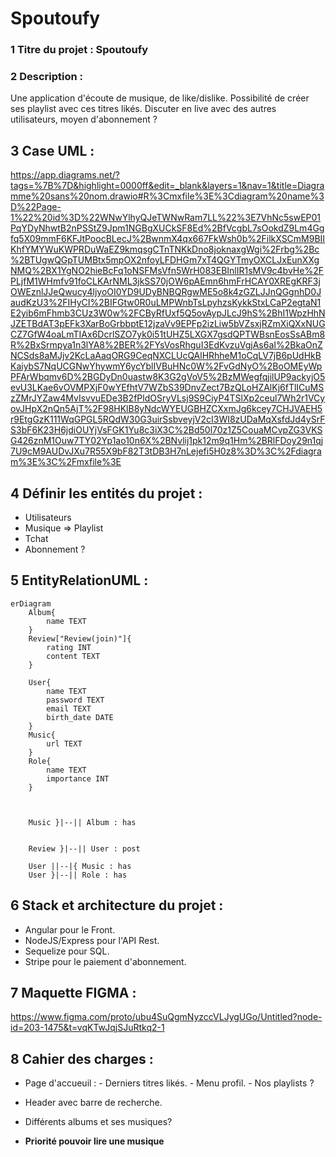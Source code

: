 # Spoutoufy

### 1 Titre du projet : Spoutoufy

### 2 Description :

Une application d'écoute de musique, de like/dislike. Possibilité de créer ses playlist avec ces titres likés. 
Discuter en live avec des autres utilisateurs, moyen d'abonnement ?

## 3 Case UML : 

https://app.diagrams.net/?tags=%7B%7D&highlight=0000ff&edit=_blank&layers=1&nav=1&title=Diagramme%20sans%20nom.drawio#R%3Cmxfile%3E%3Cdiagram%20name%3D%22Page-1%22%20id%3D%22WNwYlhyQJeTWNwRam7LL%22%3E7VhNc5swEP01PqYDyNhwtB2nPSStZ9Jpm1NGBgXUCkSF8Ed%2BfVcgbL7sOokdZ9Lm4Ggfq5X09mmF6KFJtPoocBLecJ%2BwnmX4qx667FkWsh0b%2FilkXSCmM9BIIKhfYMYWuKWPRDuWaEZ9kmqsgCTnTNKkDno8joknaxgWgi%2Frbg%2Bc%2BTUgwQGpTUMBtx5mpOX2nfoyLFDHGm7xT4QGYTmyOXCLJxEunXXgNMQ%2BX1YgNO2hieBcFq1oNSFMsVfn5WrH083EBInlIR1sMV9c4bvHe%2FPLjfM1WHmfv91foCLKArNML3jkSS70jOW6pAEmn6hmFrHCAY0XREgKRF3jOWEznlJJeQwucy4ljyoOI0YD9UDyBNBQRgwME5o8k4zGZLJJnQGgnhD0JaudKzU3%2FIHyCI%2BIFGtw0R0uLMPWnbTsLpyhzsKykkStxLCaP2egtaN1E2yib6mFhmb3CUz3W0w%2FCByRfUxf5Q5ovAypJLcJ9hS%2BhI1WpzHhNJZETBdAT3pEFk3XarBoGrbbptE12jzaVv9EPFp2izLiw5bVZsxjRZmXiQXxNUGCZ7GfW4oaLmTIAx6DcrlSZO7yk0i51tUHZ5LXGX7gsdQPTWBsnEosSsABm8R%2BxSrmpya1n3lYA8%2BER%2FYsVosRhguI3EdKvzuVgjAs6aI%2BkaOnZNCSds8aMJjv2KcLaAaqORG9CeqNXCLUcQAlHRhheM1oCqLV7jB6pUdHkBKaiybS7NqUCGNwYhywmY6ycYblIVBuHNc0W%2FvGdNyO%2BoOMEyWpPFArWbqmv6D%2BGDyDn0uastw8K3G2gVoV5%2BzMWegfqjilUP9ackyjO5evU3LKae6vOVMPXjF0wYEfhtV7WZbS39DnvZect7BzQLoHZAlKj6fTlICuMSzZMrJYZaw4MvIsvvuEDe3B2fPldOSryVLsj9S9CiyP4TSlXp2ceul7Wh2r1VCyovJHpX2nQn5AjT%2F98HKlB8yNdcWYEUGBHZCXxmJg6kcey7CHJVAEH5r9EtgGzK111WqGPGL5RQdW30G3uirSsbveyjV2cI3WI8zUDaMqXsfdJd4ySrFS3bF6K23H6jdiOUYjVsFGK1Yu8c3iX3C%2Bd50l70z1Z5CouaMCvpZG3VKSG426znM1Ouw7TY02Yp1ao10n6X%2BNvlij1pk12m9q1Hm%2BRlFDoy29n1qj7U9cM9AUDvJXu7R55X9bF82T3tDB3H7nLejefi5H0z8%3D%3C%2Fdiagram%3E%3C%2Fmxfile%3E

## 4 Définir les entités du projet : 

- Utilisateurs 
- Musique => Playlist
- Tchat
- Abonnement ?

## 5 EntityRelationUML :  
```mermaid
erDiagram
    Album{
        name TEXT
    }
    Review["Review(join)"]{
        rating INT
        content TEXT
    }
    
    User{
        name TEXT
        password TEXT
        email TEXT
        birth_date DATE
    }
    Music{
        url TEXT
    }
    Role{
        name TEXT
        importance INT
    }
    
   

    Music }|--|| Album : has

    
    Review }|--|| User : post

    User ||--|{ Music : has
    User }|--|| Role : has
```



## 6 Stack et architecture du projet :
- Angular pour le Front.
- NodeJS/Express pour l'API Rest.
- Sequelize pour SQL.
- Stripe pour le paiement d'abonnement.

## 7 Maquette FIGMA : 
https://www.figma.com/proto/ubu4SuQgmNyzccVLJygUGo/Untitled?node-id=203-1475&t=vqKTwJqjSJuRtkq2-1

## 8 Cahier des charges : 
- Page d'accueuil :
      - Derniers titres likés.
      - Menu profil.
      - Nos playlists ?
  
- Header avec barre de recherche.
- Différents albums et ses musiques?

- **Priorité pouvoir lire une musique** 
